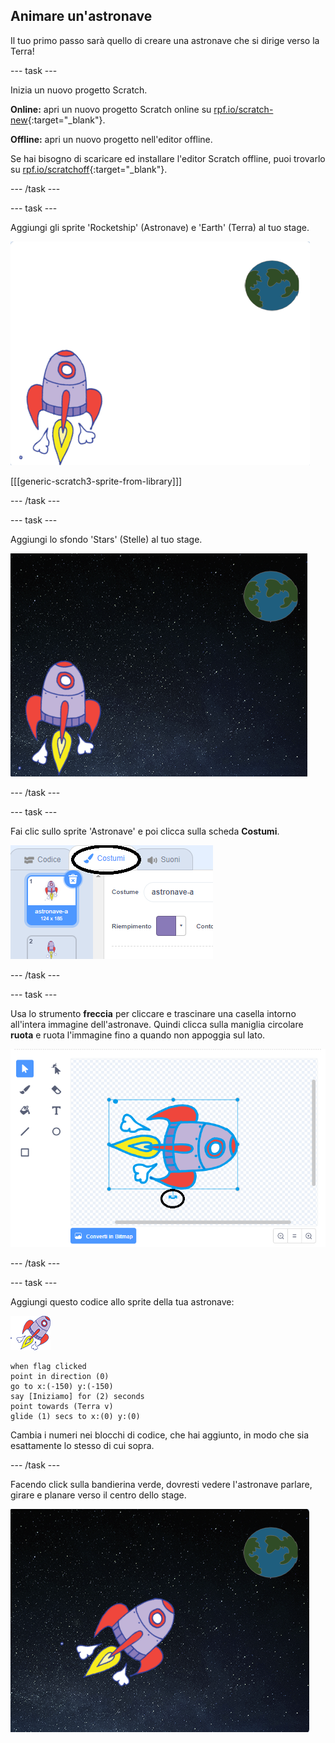 ## Animare un'astronave

Il tuo primo passo sarà quello di creare una astronave che si dirige verso la Terra!

--- task ---

Inizia un nuovo progetto Scratch.

**Online:** apri un nuovo progetto Scratch online su [rpf.io/scratch-new](https://rpf.io/scratchon){:target="_blank"}.

**Offline:** apri un nuovo progetto nell'editor offline.

Se hai bisogno di scaricare ed installare l'editor Scratch offline, puoi trovarlo su [rpf.io/scratchoff](https://rpf.io/scratchoff){:target="_blank"}.

--- /task ---

--- task ---

Aggiungi gli sprite 'Rocketship' (Astronave) e 'Earth' (Terra) al tuo stage.

![Sprite 'Astronave' e 'Terra'](images/space-sprites.png)

[[[generic-scratch3-sprite-from-library]]]

--- /task ---

--- task ---

Aggiungi lo sfondo 'Stars' (Stelle) al tuo stage.

![Sfondo spaziale](images/space-backdrop.png)

--- /task ---

--- task ---

Fai clic sullo sprite 'Astronave' e poi clicca sulla scheda **Costumi**.

![Costume dello sprite](images/space-costume.png)

--- /task ---

--- task ---

Usa lo strumento **freccia** per cliccare e trascinare una casella intorno all'intera immagine dell'astronave. Quindi clicca sulla maniglia circolare **ruota** e ruota l'immagine fino a quando non appoggia sul lato.

![Ruotare un costume](images/space-rotate.png)

--- /task ---

--- task ---

Aggiungi questo codice allo sprite della tua astronave:

![Sprite 'Astronave'](images/sprite-spaceship.png)

```blocks3
when flag clicked
point in direction (0)
go to x:(-150) y:(-150)
say [Iniziamo] for (2) seconds
point towards (Terra v)
glide (1) secs to x:(0) y:(0)
```

Cambia i numeri nei blocchi di codice, che hai aggiunto, in modo che sia esattamente lo stesso di cui sopra.

--- /task ---

Facendo click sulla bandierina verde, dovresti vedere l'astronave parlare, girare e planare verso il centro dello stage.

![Testare l'animazione dell'astronave](images/space-animate-stage.png)
